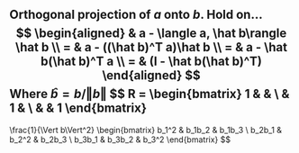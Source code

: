 Orthogonal projection of $a$ onto $b$. Hold on...
$$
\begin{aligned}
   & a - \langle  a, \hat b\rangle \hat b
   \\
    = & a - ((\hat b)^T a)\hat b
    \\
    = & a - \hat  b(\hat b)^T a
    \\
    = & (I - \hat b(\hat b)^T)
\end{aligned}
$$
Where $\hat b = b/\Vert b\Vert$
$$
R = 
\begin{bmatrix}
    1 & & 
    \\
    & 1 & 
    \\
    & & 1
\end{bmatrix}
-
\frac{1}{\Vert b\Vert^2}
\begin{bmatrix}
    b_1^2 & b_1b_2 & b_1b_3
    \\
    b_2b_1 & b_2^2 & b_2b_3
    \\
    b_3b_1 & b_3b_2 & b_3^2
\end{bmatrix}
$$


